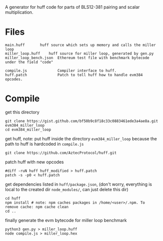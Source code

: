 A generator for huff code for parts of BLS12-381 pairing and scalar multiplication.

# Files

```
main.huff		huff source which sets up memory and calls the miller loop
miller_loop.huff	huff source for miller loop, generated by gen.py
miller_loop_bench.json  Ethereum test file with benchmark bytecode under the field "code"

compile.js              Compiler interface to huff.
huff.patch              Patch to tell huff how to handle evm384 opcodes.
```

# Compile

get this directory
```
git clone https://gist.github.com/bf50b9c8f18c33c0883461ede3a4ae8a.git evm384_miller_loop
cd evm384_miller_loop
```

get huff, note: put huff inside the directory `evm384_miller_loop` because the path to huff is hardcoded in `compile.js`
```
git clone https://github.com/AztecProtocol/huff.git
```

patch huff with new opcodes
```
#diff -ruN huff huff_modified > huff.patch
patch -s -p0 < huff.patch
```

get dependencies listed in `huff/package.json`, (don't worry, everything is local to the created dir `node_modules/`, can just delete this dir)
```
cd huff
npm install	# note: npm caches packages in /home/<user>/.npm. To remove cache: npm cache clean
cd ..
```

finally generate the evm bytecode for miller loop benchmark
```
python3 gen.py > miller_loop.huff
node compile.js > miller_loop.hex
```
